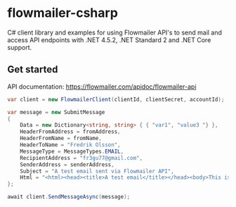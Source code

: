 # flowmailer-csharp

C# client library and examples for using Flowmailer API's to send mail and access API endpoints with .NET 4.5.2, .NET Standard 2 and .NET Core support.

## Get started

API documentation: https://flowmailer.com/apidoc/flowmailer-api

```C#
var client = new FlowmailerClient(clientId, clientSecret, accountId);

var message = new SubmitMessage
{
    Data = new Dictionary<string, string> { { "var1", "value3 "} },
    HeaderFromAddress = fromAddress,
    HeaderFromName = fromName,
    HeaderToName = "Fredrik Olsson",
    MessageType = MessageTypes.EMAIL,
    RecipientAddress = "fr3gu77@gmail.com",
    SenderAddress = senderAddress,
    Subject = "A test email sent via Flowmailer API",
    Html = "<html><head><title>A test email</title></head><body>This is a test!</body></html>"
};

await client.SendMessageAsync(message);
```
